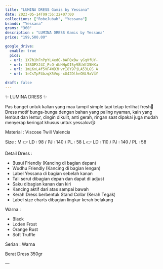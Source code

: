 ```yaml
---
title: "LUMINA DRESS Gamis by Yessana"
date: 2023-05-14T09:56:22+07:00
collections: ["RobeJubah", "Yessana"]
brands: "Yessana"
grams: "360"
description : "LUMINA DRESS Gamis by Yessana"
price: "199,500.00"

google_drive:
  enable: true
  pics:
  - url: 1X7h1hFnPpYL4edG-bAFQxDw_yGqVfUY-
  - url: 13SOPXJ4C_FcO-dbHHpOI5y98LWfX5HXa
  - url: 1mLKxL4f5VF4WD3HvrI8Y97jLA53LGS_A
  - url: 1eCsTpF4bzqX5Vop-xG42DlheONL9xV4Y

draft: false
---
```


✨ LUMINA DRESS ✨

Pas banget untuk kalian yang mau tampil simple tapi tetap terlihat fresh🥰
Dress motif bunga-bunga dengan bahan yang paling nyaman, kain yang lembut dan lentur, dingin dikulit, anti gerah, ringan saat dipakai juga mudah menyerap keringat khusus untuk yessalov😘

Material :
Viscose Twill Valencia

Size :
M 👉 LD : 98 / PJ : 140 / PL : 58
L 👉 LD : 110 / PJ : 140 / PL : 58

Detail Dress :
- Busui Friendly (Kancing di bagian depan)
- Wudhu Friendly (Kancing di bagian lengan)
- Label Yessana di bagian sebelah kanan
- Tali serut dibagian depan dan dapat di adjust
- Saku dibagian kanan dan kiri
- Kancing aktif dari atas sampai bawah
- Kerah Dress berbentuk Stand Collar (Kerah Tegak)
- Label size charts dibagian lingkar kerah belakang

Warna :
- Black
- Loden Frost
- Orange Rust
- Soft Truffle

Serian :
Warna

Berat Dress
350gr

—

